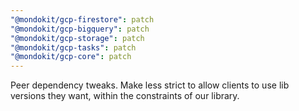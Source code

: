 ```yaml
---
"@mondokit/gcp-firestore": patch
"@mondokit/gcp-bigquery": patch
"@mondokit/gcp-storage": patch
"@mondokit/gcp-tasks": patch
"@mondokit/gcp-core": patch
---
```


Peer dependency tweaks. Make less strict to allow clients to use lib versions they want, within the constraints of our library.
